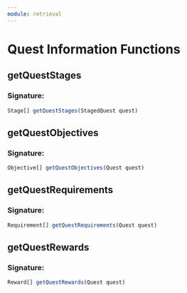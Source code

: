 ```yaml
---
module: retrieval
---
```

# Quest Information Functions

## getQuestStages

### Signature: 
```javascript
Stage[] getQuestStages(StagedQuest quest)
```

## getQuestObjectives

### Signature: 
```javascript
Objective[] getQuestObjectives(Quest quest)
```

## getQuestRequirements

### Signature: 
```javascript
Requirement[] getQuestRequirements(Quest quest)
```

## getQuestRewards

### Signature: 
```javascript
Reward[] getQuestRewards(Quest quest)
```

